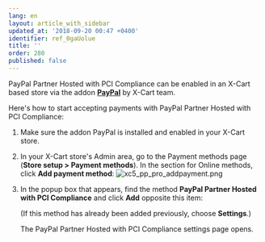 ```yaml
---
lang: en
layout: article_with_sidebar
updated_at: '2018-09-20 00:47 +0400'
identifier: ref_0gaUolue
title: ''
order: 280
published: false
---
```

PayPal Partner Hosted with PCI Compliance can be enabled in an X-Cart based store via the addon **[PayPal](https://market.x-cart.com/addons/paypal.html "PayPal addon")** by X-Cart team.

Here's how to start accepting payments with PayPal Partner Hosted with PCI Compliance:

   1. Make sure the addon PayPal is installed and enabled in your X-Cart store. 
   
   2. In your X-Cart store's Admin area, go to the Payment methods page (**Store setup > Payment methods**). In the section for Online methods, click **Add payment method**:
      ![xc5_pp_pro_addpayment.png]({{site.baseurl}}/attachments/ref_6k1NvzJp/xc5_pp_pro_addpayment.png)
         
   3. In the popup box that appears, find the method **PayPal Partner Hosted with PCI Compliance** and click **Add** opposite this item:
                  
      (If this method has already been added previously, choose **Settings**.)
        
      The PayPal Partner Hosted with PCI Compliance settings page opens. 
